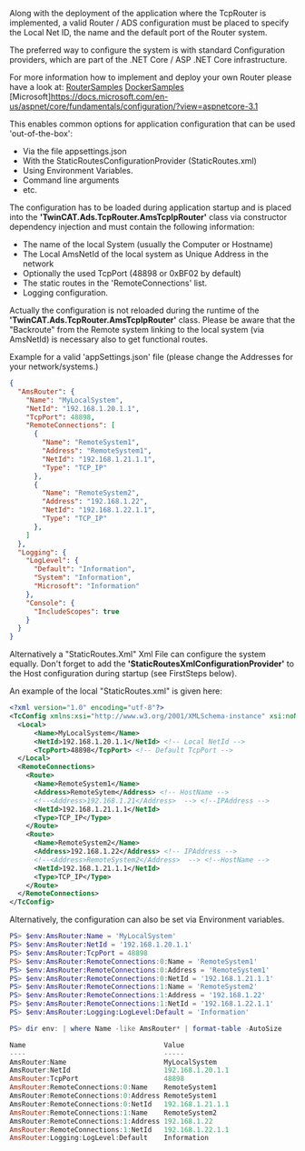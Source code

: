 Along with the deployment of the application where the TcpRouter is implemented, a valid Router / ADS configuration must be placed to specify
the Local Net ID, the name and the default port of the Router system.

The preferred way to configure the system is with standard Configuration providers, which are part of the
.NET Core / ASP .NET Core infrastructure.

For more information how to implement and deploy your own Router please have a look at:
[RouterSamples](https://github.com/Beckhoff/TF6000_ADS_DOTNET_V5_Samples/tree/main/Sources/RouterSamples)
[DockerSamples](https://github.com/Beckhoff/TF6000_ADS_DOTNET_V5_Samples/tree/main/Sources/DockerSamples)
[Microsoft]https://docs.microsoft.com/en-us/aspnet/core/fundamentals/configuration/?view=aspnetcore-3.1

This enables common options for application configuration that can be used 'out-of-the-box':

- Via the file appsettings.json
- With the StaticRoutesConfigurationProvider (StaticRoutes.xml)
- Using Environment Variables.
- Command line arguments
- etc.

The configuration has to be loaded during application startup and is placed into the **'TwinCAT.Ads.TcpRouter.AmsTcpIpRouter'** class via constructor dependency injection and
must contain the following information:

- The name of the local System (usually the Computer or Hostname)
- The Local AmsNetId of the local system as Unique Address in the network
- Optionally the used TcpPort (48898 or 0xBF02 by default)
- The static routes in the 'RemoteConnections' list.
- Logging configuration.

Actually the configuration is not reloaded during the runtime of the **'TwinCAT.Ads.TcpRouter.AmsTcpIpRouter'** class.
Please be aware that the "Backroute" from the Remote system linking to the local system (via AmsNetId) is necessary also to get functional routes.

Example for a valid 'appSettings.json' file (please change the Addresses for your network/systems.)

```json
{
  "AmsRouter": {
    "Name": "MyLocalSystem",
    "NetId": "192.168.1.20.1.1",
    "TcpPort": 48898,
    "RemoteConnections": [
      {
        "Name": "RemoteSystem1",
        "Address": "RemoteSystem1",
        "NetId": "192.168.1.21.1.1",
        "Type": "TCP_IP"
      },
      {
        "Name": "RemoteSystem2",
        "Address": "192.168.1.22",
        "NetId": "192.168.1.22.1.1",
        "Type": "TCP_IP"
      },
    ]
  },
  "Logging": {
    "LogLevel": {
      "Default": "Information",
      "System": "Information",
      "Microsoft": "Information"
    },
    "Console": {
      "IncludeScopes": true
    }
  }
}
```

Alternatively a "StaticRoutes.Xml" Xml File can configure the system equally. Don't forget to add the **'StaticRoutesXmlConfigurationProvider'** to the Host configuration
during startup (see FirstSteps below).

An example of the local "StaticRoutes.xml" is given here:

```xml
<?xml version="1.0" encoding="utf-8"?>
<TcConfig xmlns:xsi="http://www.w3.org/2001/XMLSchema-instance" xsi:noNamespaceSchemaLocation="C:\TwinCAT3\Config\TcConfig.xsd">
  <Local>
      <Name>MyLocalSystem</Name>
      <NetId>192.168.1.20.1.1</NetId> <!-- Local NetId -->
      <TcpPort>48898</TcpPort> <!-- Default TcpPort -->
  </Local>
  <RemoteConnections>
    <Route>
      <Name>RemoteSystem1</Name>
      <Address>RemoteSytem</Address> <!-- HostName -->
      <!--<Address>192.168.1.21</Address>  --> <!--IPAddress -->
      <NetId>192.168.1.21.1.1</NetId>
      <Type>TCP_IP</Type>
    </Route>
    <Route>
      <Name>RemoteSystem2</Name>
      <Address>192.168.1.22</Address> <!-- IPAddress -->
      <!--<Address>RemoteSystem2</Address>  --> <!--HostName -->
      <NetId>192.168.1.21.1.1</NetId>
      <Type>TCP_IP</Type>
    </Route>
  </RemoteConnections>
</TcConfig>
```

Alternatively, the configuration can also be set via Environment variables.

```Powershell
PS> $env:AmsRouter:Name = 'MyLocalSystem'
PS> $env:AmsRouter:NetId = '192.168.1.20.1.1'
PS> $env:AmsRouter:TcpPort = 48898
PS> $env:AmsRouter:RemoteConnections:0:Name = 'RemoteSystem1'
PS> $env:AmsRouter:RemoteConnections:0:Address = 'RemoteSystem1'
PS> $env:AmsRouter:RemoteConnections:0:NetId = '192.168.1.21.1.1'
PS> $env:AmsRouter:RemoteConnections:1:Name = 'RemoteSystem2'
PS> $env:AmsRouter:RemoteConnections:1:Address = '192.168.1.22'
PS> $env:AmsRouter:RemoteConnections:1:NetId = '192.168.1.22.1.1'
PS> $env:AmsRouter:Logging:LogLevel:Default = 'Information'
```

```Powershell
PS> dir env: | where Name -like AmsRouter* | format-table -AutoSize

Name                                  Value
----                                  -----
AmsRouter:Name                        MyLocalSystem
AmsRouter:NetId                       192.168.1.20.1.1
AmsRouter:TcpPort                     48898
AmsRouter:RemoteConnections:0:Name    RemoteSystem1
AmsRouter:RemoteConnections:0:Address RemoteSystem1
AmsRouter:RemoteConnections:0:NetId   192.168.1.21.1.1
AmsRouter:RemoteConnections:1:Name    RemoteSystem2
AmsRouter:RemoteConnections:1:Address 192.168.1.22
AmsRouter:RemoteConnections:1:NetId   192.168.1.22.1.1
AmsRouter:Logging:LogLevel:Default    Information
```